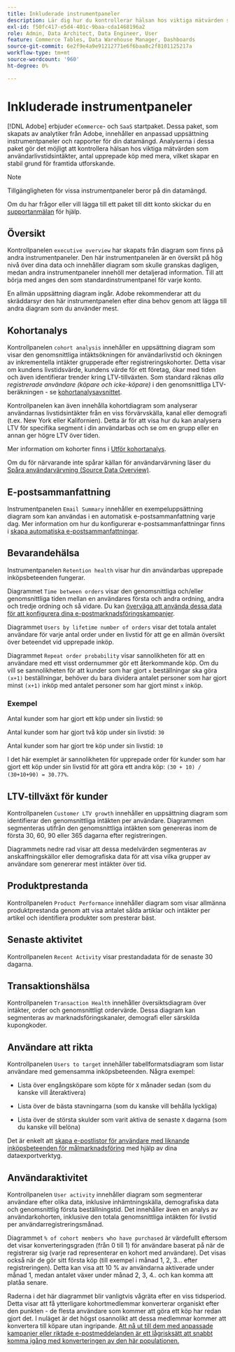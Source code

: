 ```yaml
---
title: Inkluderade instrumentpaneler
description: Lär dig hur du kontrollerar hälsan hos viktiga mätvärden som intäkter från användarlivstid, antal upprepade köp med mera, och därmed skapar en stabil grund för framtida utforskande.
exl-id: f50fc417-e5d4-401c-9baa-cda1468196a2
role: Admin, Data Architect, Data Engineer, User
feature: Commerce Tables, Data Warehouse Manager, Dashboards
source-git-commit: 6e2f9e4a9e91212771e6f6baa8c2f8101125217a
workflow-type: tm+mt
source-wordcount: '960'
ht-degree: 0%

---
```


# Inkluderade instrumentpaneler

[!DNL Adobe] erbjuder `eCommerce`- och `SaaS` startpaket. Dessa paket, som skapats av analytiker från Adobe, innehåller en anpassad uppsättning instrumentpaneler och rapporter för din datamängd. Analyserna i dessa paket gör det möjligt att kontrollera hälsan hos viktiga mätvärden som användarlivstidsintäkter, antal upprepade köp med mera, vilket skapar en stabil grund för framtida utforskande.

>[!NOTE]
>
>Tillgängligheten för vissa instrumentpaneler beror på din datamängd.

Om du har frågor eller vill lägga till ett paket till ditt konto skickar du en [supportanmälan](https://experienceleague.adobe.com/docs/commerce-knowledge-base/kb/troubleshooting/miscellaneous/mbi-service-policies.html?lang=sv-SE) för hjälp.

## Översikt

Kontrollpanelen `executive overview` har skapats från diagram som finns på andra instrumentpaneler. Den här instrumentpanelen är en översikt på hög nivå över dina data och innehåller diagram som skulle granskas dagligen, medan andra instrumentpaneler innehöll mer detaljerad information. Till att börja med anges den som standardinstrumentpanel för varje konto.

En allmän uppsättning diagram ingår. Adobe rekommenderar att du skräddarsyr den här instrumentpanelen efter dina behov genom att lägga till andra diagram som du använder mest.

## Kohortanalys

Kontrollpanelen `cohort analysis` innehåller en uppsättning diagram som visar den genomsnittliga intäktsökningen för användarlivstid och ökningen av inkrementella intäkter grupperade efter registreringskohorter. Detta visar om kundens livstidsvärde, kundens värde för ett företag, ökar med tiden och även identifierar trender kring LTV-tillväxten. Som standard räknas *alla registrerade användare (köpare och icke-köpare)* i den genomsnittliga LTV-beräkningen - se [kohortanalysavsnittet](../../data-analyst/dev-reports/cohort-rpt-bldr.md).

Kontrollpanelen kan även innehålla kohortdiagram som analyserar användarnas livstidsintäkter från en viss förvärvskälla, kanal eller demografi (t.ex. New York eller Kalifornien). Detta är för att visa hur du kan analysera LTV för specifika segment i din användarbas och se om en grupp eller en annan ger högre LTV över tiden.

Mer information om kohorter finns i [Utför kohortanalys](../../data-analyst/dev-reports/cohort-rpt-bldr.md).

Om du för närvarande inte spårar källan för användarvärvning läser du [Spåra användarvärvning (Source Data Overview)](../../data-analyst/analysis/google-track-user-acq.md).

## E-postsammanfattning

Instrumentpanelen `Email Summary` innehåller en exempeluppsättning diagram som kan användas i en automatisk e-postsammanfattning varje dag. Mer information om hur du konfigurerar e-postsammanfattningar finns i [skapa automatiska e-postsammanfattningar](../../data-user/export-data/email-summaries.md).  

## Bevarandehälsa

Instrumentpanelen `Retention health` visar hur din användarbas upprepade inköpsbeteenden fungerar.

Diagrammet `Time between orders` visar den genomsnittliga och/eller genomsnittliga tiden mellan en användares första och andra ordning, andra och tredje ordning och så vidare. Du kan [överväga att använda dessa data för att konfigurera dina e-postmarknadsföringskampanjer](http://blog.rjmetrics.com/acting-on-marketing-data-in-your-rjmetrics-online-dashboard/).

Diagrammet `Users by lifetime number of orders` visar det totala antalet användare för varje antal order under en livstid för att ge en allmän översikt över beteendet vid upprepade inköp.  

Diagrammet `Repeat order probability` visar sannolikheten för att en användare med ett visst ordernummer gör ett återkommande köp. Om du vill se sannolikheten för att kunder som har gjort `x` beställningar ska göra `(x+1)` beställningar, behöver du bara dividera antalet personer som har gjort minst `(x+1)` inköp med antalet personer som har gjort minst `x` inköp.

### Exempel

Antal kunder som har gjort ett köp under sin livstid: `90`

Antal kunder som har gjort två köp under sin livstid: `30`

Antal kunder som har gjort tre köp under sin livstid: `10`

I det här exemplet är sannolikheten för upprepade order för kunder som har gjort ett köp under sin livstid för att göra ett andra köp: `(30 + 10) / (30+10+90) = 30.77%`.

## LTV-tillväxt för kunder

Kontrollpanelen `Customer LTV growth` innehåller en uppsättning diagram som identifierar den genomsnittliga intäkten per användare. Diagrammen segmenteras utifrån den genomsnittliga intäkten som genereras inom de första 30, 60, 90 eller 365 dagarna efter registreringen.  

Diagrammets nedre rad visar att dessa medelvärden segmenteras av anskaffningskällor eller demografiska data för att visa vilka grupper av användare som genererar mest intäkter över tid.

## Produktprestanda

Kontrollpanelen `Product Performance` innehåller diagram som visar allmänna produktprestanda genom att visa antalet sålda artiklar och intäkter per artikel och identifiera produkter som presterar bäst.

## Senaste aktivitet

Kontrollpanelen `Recent Activity` visar prestandadata för de senaste 30 dagarna.

## Transaktionshälsa

Kontrollpanelen `Transaction Health` innehåller översiktsdiagram över intäkter, order och genomsnittligt ordervärde. Dessa diagram kan segmenteras av marknadsföringskanaler, demografi eller särskilda kupongkoder.

## Användare att rikta

Kontrollpanelen `Users to target` innehåller tabellformatsdiagram som listar användare med gemensamma inköpsbeteenden. Några exempel:

* Lista över engångsköpare som köpte för `X` månader sedan (som du kanske vill återaktivera)

* Lista över de bästa stavningarna (som du kanske vill behålla lyckliga)

* Lista över de största skulder som varit aktiva de senaste `X` dagarna (som du kanske vill belöna)

Det är enkelt att [skapa e-postlistor för användare med liknande inköpsbeteenden för målmarknadsföring](http://blog.rjmetrics.com/creating-contact-lists-for-top-customers/) med hjälp av dina dataexportverktyg.

## Användaraktivitet

Kontrollpanelen `User activity` innehåller diagram som segmenterar användare efter olika data, inklusive inhämtningskälla, demografiska data och genomsnittlig första beställningstid. Det innehåller även en analys av användarkohorten, inklusive den totala genomsnittliga intäkten för livstid per användarregistreringsmånad.

Diagrammet `% of cohort members who have purchased` är värdefullt eftersom det visar konverteringsgraden (från 0 till 1) för användare baserat på när de registrerar sig (varje rad representerar en kohort med användare). Det visas också när de gör sitt första köp (till exempel i månad 1, 2, 3... efter registreringen). Detta kan visa att 10 % av användarna aktiverade under månad 1, medan antalet växer under månad 2, 3, 4.. och kan komma att platåa senare.

Raderna i det här diagrammet blir vanligtvis vågräta efter en viss tidsperiod. Detta visar att få ytterligare kohortmedlemmar konverterar organiskt efter den punkten - de flesta användare som kommer att göra ett köp har redan gjort det. I nuläget är det högst osannolikt att dessa medlemmar kommer att konvertera till köpare utan ingripande. [Att nå ut till dem med anpassade kampanjer eller riktade e-postmeddelanden är ett lågrisksätt att snabbt komma igång med konverteringen av den här populationen.](http://blog.rjmetrics.com/acting-on-marketing-data-in-your-rjmetrics-online-dashboard/)

